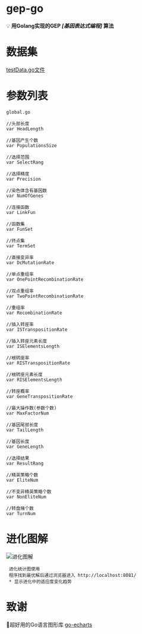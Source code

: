 # gep-go
 💡 **用Golang实现的GEP *[基因表达式编程]* 算法**
# 数据集

[testData.go文件](https://github.com/EricsmOOn/gep-go/blob/master/gep/testData.go)

# 参数列表
 ```
 global.go

 //头部长度
 var HeadLength

 //基因产生个数
 var PopulationsSize

 //选择范围
 var SelectRang

 //选择精度
 var Precision

 //染色体含有基因数
 var NumOfGenes

 //连接函数
 var LinkFun

 //函数集
 var FunSet

 //终点集
 var TermSet

 //直接变异率
 var DcMutationRate

 //单点重组率
 var OnePointRecombinationRate

 //双点重组率
 var TwoPointRecombinationRate

 //重组率
 var RecombinationRate

 //插入转座率
 var ISTranspositionRate

 //插入转座元素长度
 var ISElementsLength

 //根转座率
 var RISTranspositionRate

 //根转座元素长度
 var RISElementsLength

 //转座概率
 var GeneTranspositionRate

 //最大操作数(参数个数)
 var MaxFactorNum

 //基因尾部长度
 var TailLength

 //基因长度
 var GeneLength

 //选择结果
 var ResultRang

 //精英策略个数
 var EliteNum

 //不变异精英策略个数
 var NonEliteNum

 //转盘赌个数
 var TurnNum

 ```
 # 进化图解
 ![进化图解](https://github.com/EricsmOOn/gep-go/blob/master/pic/%E8%BF%9B%E5%8C%96%E8%AF%A6%E7%BB%86.png)
 ```
  进化统计图使用
  程序找到最优解后通过浏览器进入 http://localhost:8081/
  * 显示进化中的适应度变化趋势
 ```
# 致谢
🌟超好用的Go语言图形库 [go-echarts](https://go-echarts.chenjiandongx.com)
